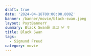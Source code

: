 ```yaml
---
draft: true
date: '2024-04-18T00:00:00.000Z'
banner: /banner/movie/black-swan.jpeg
layout: PostBannerY
summary: Black Swan를 보고 난 후
title: Black Swan
tags:
  - Sigmund Freud
category: movie
---
```

